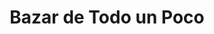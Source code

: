 ---
title: "Bazar de Todo un Poco"
url: /ciudad-satelite/bazar-de-todo-un-poco/
shop: tienda de variedades
---